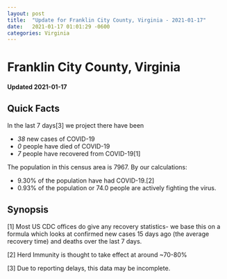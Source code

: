 ```yaml
---
layout: post
title:  "Update for Franklin City County, Virginia - 2021-01-17"
date:   2021-01-17 01:01:29 -0600
categories: Virginia
---
```


# Franklin City County, Virginia
#### Updated 2021-01-17

## Quick Facts

In the last 7 days[3] we project there have been
- *38* new cases of COVID-19
- *0* people have died of COVID-19
- *7* people have recovered from COVID-19[1]

The population in this census area is 7967. By our calculations:
- 9.30% of the population have had COVID-19.[2]
- 0.93% of the population or 74.0 people are actively fighting the virus.

## Synopsis




[1] Most US CDC offices do give any recovery statistics- we base this on a formula which looks at confirmed new cases
15 days ago (the average recovery time) and deaths over the last 7 days.

[2] Herd Immunity is thought to take effect at around ~70-80%

[3] Due to reporting delays, this data may be incomplete.
 
    